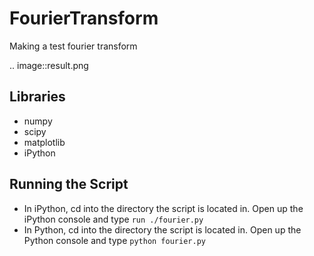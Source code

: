 FourierTransform
================

Making a test fourier transform 

.. image::result.png

Libraries
---------
* numpy
* scipy
* matplotlib
* iPython

Running the Script
------------------
* In iPython, cd into the directory the script is located in. Open up the iPython console and type `run ./fourier.py`
* In Python, cd into the directory the script is located in. Open up the Python console and type `python fourier.py`
